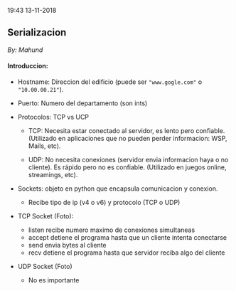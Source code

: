 19:43 13-11-2018

## Serializacion
_By: Mahund_

#### Introduccion:

- Hostname: Direccion del edificio (puede ser `"www.gogle.com"` o `"10.00.00.21"`).

- Puerto: Numero del departamento (son ints)

- Protocolos: TCP vs UCP

    - TCP: Necesita estar conectado al servidor, es lento pero confiable. (Utilizado en aplicaciones que no pueden perder informacion: WSP, Mails, etc).

    - UDP: No necesita conexiones (servidor envia informacion haya o no cliente). Es rápido pero no es confiable. (Utilizado en juegos online, streamings, etc).

- Sockets: objeto en python que encapsula comunicacion y conexion.

    - Recibe tipo de ip (v4 o v6) y protocolo (TCP o UDP)

- TCP Socket (Foto): 
    - listen recibe numero maximo de conexiones simultaneas
    - accept detiene el programa hasta que un cliente intenta conectarse
    - send envia bytes al cliente
    - recv detiene el programa hasta que servidor reciba algo del cliente

- UDP Socket (Foto)
    - No es importante